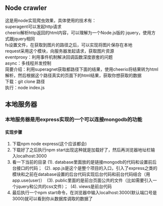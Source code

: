 ## Node crawler
这是用node实现爬虫效果，具体使用的技术有：</br>
superagent可以发起http请求</br>
cheerio解析http返回的html内容，可以理解为一个Node.js版的 jquery，使用方式跟jquery相同</br>
fs设置文件，在获取到图片的路径之后，可以实现将图片保存在本地</br>
request采用这个模块，向服务器发起请求，获取图片资源</br>
eventproxy：利用事件机制解决回调函数深度嵌套的问题</br>
async：多线程并发控制</br>
简要介绍：利用superagnet获取都路径下面的结果，使用cheerio将结果转为html解析，然后根据这个路径真实的页面下的html结果，获取你想获取的数据</br>
下载：git clone 路径</br>
执行：node index.js</br>

## 本地服务器
### 本地服务器是用express实现的一个可以连接mongodb的功能
#### 实现步骤
1. 下载npm node express(这个应该都会)
2. 下载好了之后执行npm start出现这种就是加载好了，然后再浏览器地址栏输入localhost:3000
3. 看一下当前的目录
  (1). database里面放的是链接mongodb的代码和设置前后台接口的代码；
  (2). app.js是这个是整个项目的入口，引入了express之类的模块和之前在database设置的后台代码实现后台代码和前台代码结合（用app.use(user)）
  (3). public里面的是前台页面公共的文件（比如需要引入一个jquery和公共的css文件）；
  (4). views是前台代码
4. 最后执行一个npm start命令，在浏览器中输入localhost:3000(默认端口号是3000)就可以看到你从数据库调取的数据了



